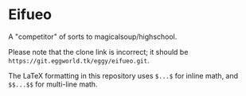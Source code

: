 # Eifueo

A "competitor" of sorts to magicalsoup/highschool.

Please note that the clone link is incorrect; it should be `https://git.eggworld.tk/eggy/eifueo.git`.

The LaTeX formatting in this repository uses `$...$` for inline math, and `$$...$$` for multi-line math.

